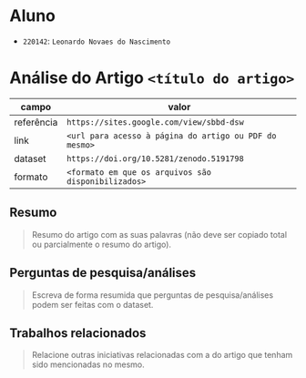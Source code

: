 # Aluno
* `220142`: `Leonardo Novaes do Nascimento`

# Análise do Artigo `<título do artigo>`

| campo | valor |
|------------|----------------------------------------|
| referência | `https://sites.google.com/view/sbbd-dsw` |
| link       | `<url para acesso à página do artigo ou PDF do mesmo>` |
| dataset | `https://doi.org/10.5281/zenodo.5191798` |
| formato | `<formato em que os arquivos são disponibilizados>` |

## Resumo

> Resumo do artigo com as suas palavras (não deve ser copiado total ou parcialmente o resumo do artigo).

## Perguntas de pesquisa/análises

> Escreva de forma resumida que perguntas de pesquisa/análises podem ser feitas com o dataset.

## Trabalhos relacionados

> Relacione outras iniciativas relacionadas com a do artigo que tenham sido mencionadas no mesmo.
